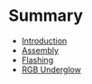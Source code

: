 <!-- DOCTOC SKIP -->

# Summary

* [Introduction](README.md)
* [Assembly](assembly.md)
* [Flashing](flashing.md)
* [RGB Underglow](rgb-underglow.md)

